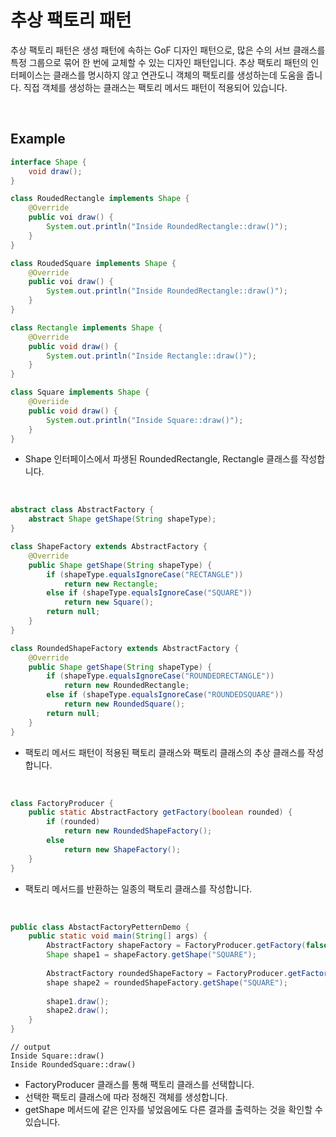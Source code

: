 # 추상 팩토리 패턴

추상 팩토리 패턴은 생성 패턴에 속하는 GoF 디자인 패턴으로, 많은 수의 서브 클래스를 특정 그룹으로 묶어 한 번에 교체할 수 있는 디자인 패턴입니다. 추상 팩토리 패턴의 인터페이스는 클래스를 명시하지 않고 연관도니 객체의 팩토리를 생성하는데 도움을 줍니다. 직접 객체를 생성하는 클래스는 팩토리 메서드 패턴이 적용되어 있습니다.

<br>

## Example

``` java
interface Shape {
    void draw();
}

class RoudedRectangle implements Shape {
    @Override
    public voi draw() {
        System.out.println("Inside RoundedRectangle::draw()");
    }
}

class RoudedSquare implements Shape {
    @Override
    public voi draw() {
        System.out.println("Inside RoundedRectangle::draw()");
    }
}

class Rectangle implements Shape {
    @Override
    public void draw() {
        System.out.println("Inside Rectangle::draw()");
    }
}

class Square implements Shape {
    @Overiide
    public void draw() {
        System.out.println("Inside Square::draw()");
    }
}
```

* Shape 인터페이스에서 파생된 RoundedRectangle, Rectangle 클래스를 작성합니다.

<br>

``` java
abstract class AbstractFactory {
    abstract Shape getShape(String shapeType);
}

class ShapeFactory extends AbstractFactory {
    @Override
    public Shape getShape(String shapeType) {
        if (shapeType.equalsIgnoreCase("RECTANGLE"))
			return new Rectangle;
        else if (shapeType.equalsIgnoreCase("SQUARE"))
            return new Square();
        return null;
    }
}

class RoundedShapeFactory extends AbstractFactory {
    @Override
    public Shape getShape(String shapeType) {
        if (shapeType.equalsIgnoreCase("ROUNDEDRECTANGLE"))
            return new RoundedRectangle;
        else if (shapeType.equalsIgnoreCase("ROUNDEDSQUARE"))
            return new RoundedSquare();
        return null;
    }
}
```

* 팩토리 메서드 패턴이 적용된 팩토리 클래스와 팩토리 클래스의 추상 클래스를 작성합니다.

<br>

``` java
class FactoryProducer {
    public static AbstractFactory getFactory(boolean rounded) {
        if (rounded)
            return new RoundedShapeFactory();
        else
            return new ShapeFactory();
    }
}
```

* 팩토리 메서드를 반환하는 일종의 팩토리 클래스를 작성합니다.

<br>

``` java
public class AbstactFactoryPetternDemo {
    public static void main(String[] args) {
        AbstractFactory shapeFactory = FactoryProducer.getFactory(false);
        Shape shape1 = shapeFactory.getShape("SQUARE");
        
        AbstractFactory roundedShapeFactory = FactoryProducer.getFactory(true);
        shape shape2 = roundedShapeFactory.getShape("SQUARE");
        
        shape1.draw();
        shape2.draw();
    }
}
```

``` 
// output
Inside Square::draw()
Inside RoundedSquare::draw()
```

* FactoryProducer 클래스를 통해 팩토리 클래스를 선택합니다.
* 선택한 팩토리 클래스에 따라 정해진 객체를 생성합니다.
* getShape 메서드에 같은 인자를 넣었음에도 다른 결과를 출력하는 것을 확인할 수 있습니다.